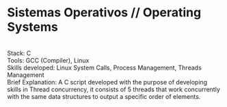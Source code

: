 # Sistemas Operativos // Operating Systems
<br>
Stack: C
<br>
Tools: GCC (Compiler), Linux
<br>
Skills developed: Linux System Calls, Process Management, Threads Management
<br>
Brief Explanation: A C script developed with the purpose of developing skills in Thread concurrency, it consists of 5 threads that work concurrently with the same data structures to output a specific order of elements.
